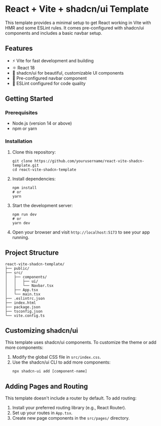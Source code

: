 # React + Vite + shadcn/ui Template

This template provides a minimal setup to get React working in Vite with HMR and some ESLint rules. It comes pre-configured with shadcn/ui components and includes a basic navbar setup.

## Features

- ⚡️ Vite for fast development and building
- ⚛️ React 18
- 🎨 shadcn/ui for beautiful, customizable UI components
- 🧭 Pre-configured navbar component
- 🔧 ESLint configured for code quality

## Getting Started

### Prerequisites

- Node.js (version 14 or above)
- npm or yarn

### Installation

1. Clone this repository:
   ```
   git clone https://github.com/yourusername/react-vite-shadcn-template.git
   cd react-vite-shadcn-template
   ```

2. Install dependencies:
   ```
   npm install
   # or
   yarn
   ```

3. Start the development server:
   ```
   npm run dev
   # or
   yarn dev
   ```

4. Open your browser and visit `http://localhost:5173` to see your app running.

## Project Structure

```
react-vite-shadcn-template/
├── public/
├── src/
│   ├── components/
│   │   ├── ui/
│   │   └── Navbar.tsx
│   ├── App.tsx
│   └── main.tsx
├── .eslintrc.json
├── index.html
├── package.json
├── tsconfig.json
└── vite.config.ts
```

## Customizing shadcn/ui

This template uses shadcn/ui components. To customize the theme or add more components:

1. Modify the global CSS file in `src/index.css`.
2. Use the shadcn/ui CLI to add more components:
   ```
   npx shadcn-ui add [component-name]
   ```

## Adding Pages and Routing

This template doesn't include a router by default. To add routing:

1. Install your preferred routing library (e.g., React Router).
2. Set up your routes in `App.tsx`.
3. Create new page components in the `src/pages/` directory.
